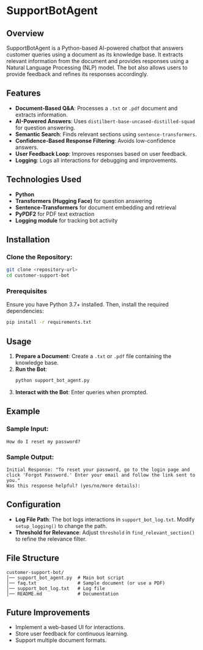 # SupportBotAgent

## Overview
SupportBotAgent is a Python-based AI-powered chatbot that answers customer queries using a document as its knowledge base. It extracts relevant information from the document and provides responses using a Natural Language Processing (NLP) model. The bot also allows users to provide feedback and refines its responses accordingly.

## Features
- **Document-Based Q&A**: Processes a `.txt` or `.pdf` document and extracts information.
- **AI-Powered Answers**: Uses `distilbert-base-uncased-distilled-squad` for question answering.
- **Semantic Search**: Finds relevant sections using `sentence-transformers`.
- **Confidence-Based Response Filtering**: Avoids low-confidence answers.
- **User Feedback Loop**: Improves responses based on user feedback.
- **Logging**: Logs all interactions for debugging and improvements.

## Technologies Used
- **Python**
- **Transformers (Hugging Face)** for question answering
- **Sentence-Transformers** for document embedding and retrieval
- **PyPDF2** for PDF text extraction
- **Logging module** for tracking bot activity

## Installation
### Clone the Repository:
```sh
git clone <repository-url>
cd customer-support-bot
```

### Prerequisites
Ensure you have Python 3.7+ installed. Then, install the required dependencies:
```sh
pip install -r requirements.txt
```

## Usage
1. **Prepare a Document**: Create a `.txt` or `.pdf` file containing the knowledge base.
2. **Run the Bot**:
   ```sh
   python support_bot_agent.py
   ```
3. **Interact with the Bot**: Enter queries when prompted.

## Example
### Sample Input:
```
How do I reset my password?
```
### Sample Output:
```
Initial Response: "To reset your password, go to the login page and click 'Forgot Password.' Enter your email and follow the link sent to you."
Was this response helpful? (yes/no/more details):
```

## Configuration
- **Log File Path**: The bot logs interactions in `support_bot_log.txt`. Modify `setup_logging()` to change the path.
- **Threshold for Relevance**: Adjust `threshold` in `find_relevant_section()` to refine the relevance filter.

## File Structure
```
customer-support-bot/
│── support_bot_agent.py  # Main bot script
│── faq.txt               # Sample document (or use a PDF)
│── support_bot_log.txt   # Log file
│── README.md             # Documentation
```

## Future Improvements
- Implement a web-based UI for interactions.
- Store user feedback for continuous learning.
- Support multiple document formats.
